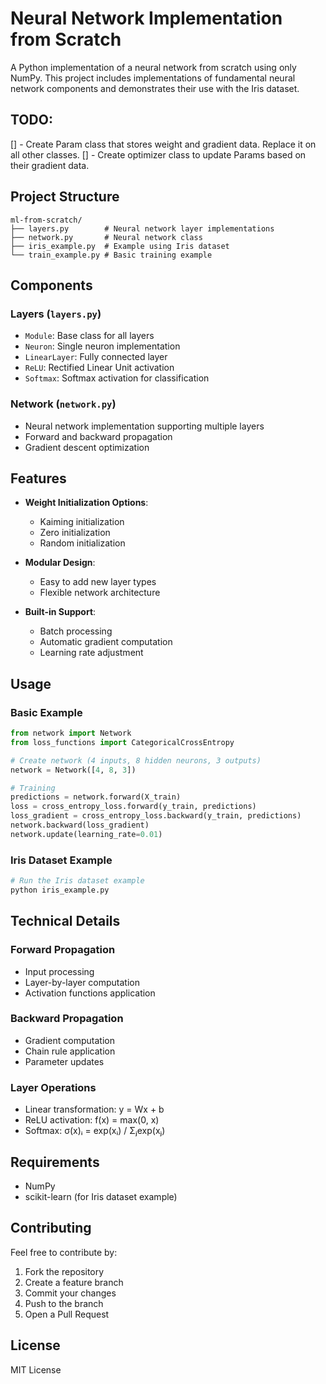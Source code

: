 # Neural Network Implementation from Scratch

A Python implementation of a neural network from scratch using only NumPy. This project includes implementations of fundamental neural network components and demonstrates their use with the Iris dataset.

## TODO:
[] - Create Param class that stores weight and gradient data. Replace it on all other classes.
[] - Create optimizer class to update Params based on their gradient data.

## Project Structure

```
ml-from-scratch/
├── layers.py        # Neural network layer implementations
├── network.py       # Neural network class
├── iris_example.py  # Example using Iris dataset
└── train_example.py # Basic training example
```

## Components

### Layers (`layers.py`)
- `Module`: Base class for all layers
- `Neuron`: Single neuron implementation
- `LinearLayer`: Fully connected layer
- `ReLU`: Rectified Linear Unit activation
- `Softmax`: Softmax activation for classification

### Network (`network.py`)
- Neural network implementation supporting multiple layers
- Forward and backward propagation
- Gradient descent optimization

## Features

- **Weight Initialization Options**:
  - Kaiming initialization
  - Zero initialization
  - Random initialization

- **Modular Design**:
  - Easy to add new layer types
  - Flexible network architecture

- **Built-in Support**:
  - Batch processing
  - Automatic gradient computation
  - Learning rate adjustment

## Usage

### Basic Example
```python
from network import Network
from loss_functions import CategoricalCrossEntropy

# Create network (4 inputs, 8 hidden neurons, 3 outputs)
network = Network([4, 8, 3])

# Training
predictions = network.forward(X_train)
loss = cross_entropy_loss.forward(y_train, predictions)
loss_gradient = cross_entropy_loss.backward(y_train, predictions)
network.backward(loss_gradient)
network.update(learning_rate=0.01)
```

### Iris Dataset Example
```python
# Run the Iris dataset example
python iris_example.py
```

## Technical Details

### Forward Propagation
- Input processing
- Layer-by-layer computation
- Activation functions application

### Backward Propagation
- Gradient computation
- Chain rule application
- Parameter updates

### Layer Operations
- Linear transformation: y = Wx + b
- ReLU activation: f(x) = max(0, x)
- Softmax: σ(x)ᵢ = exp(xᵢ) / Σⱼexp(xⱼ)

## Requirements

- NumPy
- scikit-learn (for Iris dataset example)

## Contributing

Feel free to contribute by:
1. Fork the repository
2. Create a feature branch
3. Commit your changes
4. Push to the branch
5. Open a Pull Request

## License

MIT License